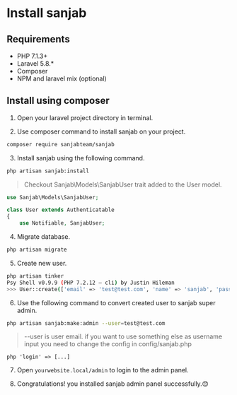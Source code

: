 # Install sanjab

## Requirements
* PHP 7.1.3+
* Laravel 5.8.*
* Composer
* NPM and laravel mix (optional)

## Install using composer


1. Open your laravel project directory in terminal.


2. Use composer command to install sanjab on your project.
```bash
composer require sanjabteam/sanjab
```


3. Install sanjab using the following command.

```bash
php artisan sanjab:install
```

> Checkout Sanjab\Models\SanjabUser trait added to the User model.

```php
use Sanjab\Models\SanjabUser;

class User extends Authenticatable
{
    use Notifiable, SanjabUser;
```


4. Migrate database.

```bash
php artisan migrate
```


5. Create new user.

```bash
php artisan tinker
Psy Shell v0.9.9 (PHP 7.2.12 — cli) by Justin Hileman
>>> User::create(['email' => 'test@test.com', 'name' => 'sanjab', 'password' => bcrypt("123456")])
```


6. Use the following command to convert created user to sanjab super admin.

```bash
php artisan sanjab:make:admin --user=test@test.com
```
> --user is user email. if you want to use something else as username input you need to change the config in config/sanjab.php

```php 'login' => [...]```


7. Open `yourwebsite.local/admin` to login to the admin panel.


8. Congratulations! you installed sanjab admin panel successfully.😊

